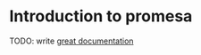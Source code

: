 # Introduction to promesa

TODO: write [great documentation](http://jacobian.org/writing/what-to-write/)

